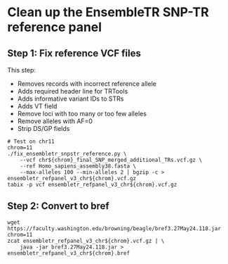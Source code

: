 # Clean up the EnsembleTR SNP-TR reference panel

## Step 1: Fix reference VCF files

This step:
* Removes records with incorrect reference allele
* Adds required header line for TRTools
* Adds informative variant IDs to STRs
* Adds VT field
* Remove loci with too many or too few alleles
* Remove alleles with AF=0
* Strip DS/GP fields

```
# Test on chr11
chrom=11
./fix_ensembletr_snpstr_reference.py \
	--vcf chr${chrom}_final_SNP_merged_additional_TRs.vcf.gz \
	--ref Homo_sapiens_assembly38.fasta \
	--max-alleles 100 --min-alleles 2 | bgzip -c > ensembletr_refpanel_v3_chr${chrom}.vcf.gz
tabix -p vcf ensembletr_refpanel_v3_chr${chrom}.vcf.gz
```

## Step 2: Convert to bref

```
wget https://faculty.washington.edu/browning/beagle/bref3.27May24.118.jar
chrom=11
zcat ensembletr_refpanel_v3_chr${chrom}.vcf.gz | \
    java -jar bref3.27May24.118.jar > ensembletr_refpanel_v3_chr${chrom}.bref
```